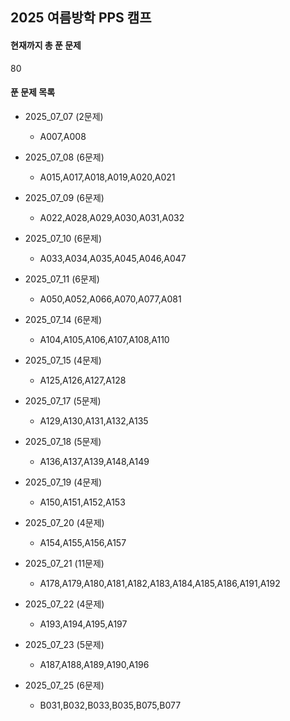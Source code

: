 ## 2025 여름방학 PPS 캠프 

#### 현재까지 총 푼 문제 
80
#### 푼 문제 목록  
- 2025_07_07 (2문제)
  - A007,A008 
- 2025_07_08 (6문제)
  - A015,A017,A018,A019,A020,A021
- 2025_07_09 (6문제)
  - A022,A028,A029,A030,A031,A032
- 2025_07_10 (6문제)
  - A033,A034,A035,A045,A046,A047
- 2025_07_11 (6문제)
  - A050,A052,A066,A070,A077,A081
- 2025_07_14 (6문제)
  - A104,A105,A106,A107,A108,A110
- 2025_07_15 (4문제)
  - A125,A126,A127,A128
- 2025_07_17 (5문제)
  - A129,A130,A131,A132,A135
- 2025_07_18 (5문제)
  - A136,A137,A139,A148,A149
- 2025_07_19 (4문제)
  - A150,A151,A152,A153
 
- 2025_07_20 (4문제)
  - A154,A155,A156,A157
- 2025_07_21 (11문제)
  - A178,A179,A180,A181,A182,A183,A184,A185,A186,A191,A192
 
- 2025_07_22 (4문제)
  - A193,A194,A195,A197 

- 2025_07_23 (5문제)
  - A187,A188,A189,A190,A196
    
- 2025_07_25 (6문제)
  - B031,B032,B033,B035,B075,B077
